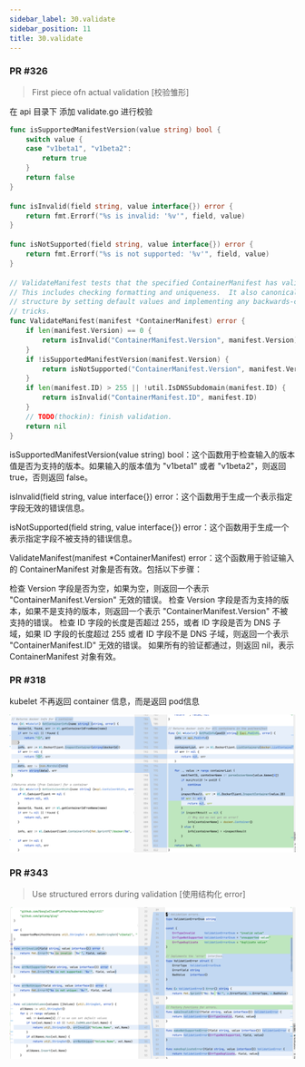 ```yaml
---
sidebar_label: 30.validate
sidebar_position: 11
title: 30.validate
---
```


### PR #326
> First piece ofn actual validation [校验雏形]

在 api 目录下 添加 validate.go 进行校验 
```go
func isSupportedManifestVersion(value string) bool {
	switch value {
	case "v1beta1", "v1beta2":
		return true
	}
	return false
}

func isInvalid(field string, value interface{}) error {
	return fmt.Errorf("%s is invalid: '%v'", field, value)
}

func isNotSupported(field string, value interface{}) error {
	return fmt.Errorf("%s is not supported: '%v'", field, value)
}

// ValidateManifest tests that the specified ContainerManifest has valid data.
// This includes checking formatting and uniqueness.  It also canonicalizes the
// structure by setting default values and implementing any backwards-compatibility
// tricks.
func ValidateManifest(manifest *ContainerManifest) error {
	if len(manifest.Version) == 0 {
		return isInvalid("ContainerManifest.Version", manifest.Version)
	}
	if !isSupportedManifestVersion(manifest.Version) {
		return isNotSupported("ContainerManifest.Version", manifest.Version)
	}
	if len(manifest.ID) > 255 || !util.IsDNSSubdomain(manifest.ID) {
		return isInvalid("ContainerManifest.ID", manifest.ID)
	}
	// TODO(thockin): finish validation.
	return nil
}
```

isSupportedManifestVersion(value string) bool：这个函数用于检查输入的版本值是否为支持的版本。如果输入的版本值为 "v1beta1" 或者 "v1beta2"，则返回 true，否则返回 false。

isInvalid(field string, value interface{}) error：这个函数用于生成一个表示指定字段无效的错误信息。

isNotSupported(field string, value interface{}) error：这个函数用于生成一个表示指定字段不被支持的错误信息。

ValidateManifest(manifest *ContainerManifest) error：这个函数用于验证输入的 ContainerManifest 对象是否有效。包括以下步骤：

检查 Version 字段是否为空，如果为空，则返回一个表示 "ContainerManifest.Version" 无效的错误。
检查 Version 字段是否为支持的版本，如果不是支持的版本，则返回一个表示 "ContainerManifest.Version" 不被支持的错误。
检查 ID 字段的长度是否超过 255，或者 ID 字段是否为 DNS 子域，如果 ID 字段的长度超过 255 或者 ID 字段不是 DNS 子域，则返回一个表示 "ContainerManifest.ID" 无效的错误。
如果所有的验证都通过，则返回 nil，表示 ContainerManifest 对象有效。


### PR #318
kubelet 不再返回 container 信息，而是返回 pod信息

![](https://raw.githubusercontent.com/mouuii/picture/master/%E6%88%AA%E5%B1%8F2023-05-12%20%E4%B8%8B%E5%8D%885.19.06.png)

### PR #343
> Use structured errors during validation [使用结构化  error]

![](https://raw.githubusercontent.com/mouuii/picture/master/%E6%88%AA%E5%B1%8F2023-05-12%20%E4%B8%8B%E5%8D%885.22.19.png)